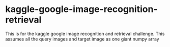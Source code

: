 # kaggle-google-image-recognition-retrieval
This is for the kaggle google image recognition and retrieval challenge. This assumes all the query images and target image as one giant numpy array
